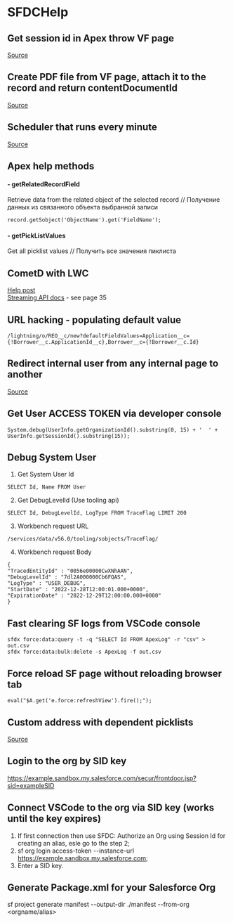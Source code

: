 # SFDCHelp

## Get session id in Apex throw VF page
[Source](https://github.com/EugeneSheuchuk/SFDCHelp/tree/master/VF_SessionId)

## Create PDF file from VF page, attach it to the record and return contentDocumentId
[Source](https://github.com/EugeneSheuchuk/SFDCHelp/tree/master/CreatePDFFromVF)

## Scheduler that runs every minute
[Source](https://github.com/EugeneSheuchuk/SFDCHelp/tree/master/EveryMinuteScheduler)

## Apex help methods

#### - getRelatedRecordField
Retrieve data from the related object of the selected record // Получение данных из связанного объекта выбранной записи
```
record.getSobject('ObjectName').get('FieldName');
```
#### - getPickListValues
Get all picklist values // Получить все значения пиклиста


## CometD with LWC
[Help post](https://www.sfdcbox.com/2021/02/cometd.html)\
[Streaming API docs](https://blog.bessereau.eu/assets/pdfs/api_streaming.pdf) - see page 35

## URL hacking - populating default value
```
/lightning/o/REO__c/new?defaultFieldValues=Application__c={!Borrower__c.ApplicationId__c},Borrower__c={!Borrower__c.Id}
```

## Redirect internal user from any internal page to another
[Source](https://github.com/EugeneSheuchuk/SFDCHelp/tree/master/HiddenListeningComponent/aura/HiddenListeningCmp)

## Get User ACCESS TOKEN via developer console
```
System.debug(UserInfo.getOrganizationId().substring(0, 15) + '  ' +  UserInfo.getSessionId().substring(15));
```

## Debug System User
1) Get System User Id
```
SELECT Id, Name FROM User
```
2) Get DebugLevelId (Use tooling api)
```
SELECT Id, DebugLevelId, LogType FROM TraceFlag LIMIT 200
```
3) Workbench request URL
```
/services/data/v56.0/tooling/sobjects/TraceFlag/
```
4) Workbench request Body
```
{
"TracedEntityId" : "0056e00000CwXNhAAN",
"DebugLevelId" : "7dl2A000000Cb6FQAS",
"LogType" : "USER_DEBUG",
"StartDate" : "2022-12-28T12:00:01.000+0000",
"ExpirationDate" : "2022-12-29T12:00:00.000+0000"
}
```

## Fast clearing SF logs from VSCode console
```
sfdx force:data:query -t -q "SELECT Id FROM ApexLog" -r "csv" > out.csv
sfdx force:data:bulk:delete -s ApexLog -f out.csv
```

## Force reload SF page without reloading browser tab
```
eval("$A.get('e.force:refreshView').fire();");
```

## Custom address with dependent picklists
[Source](https://beyondthecloud.dev/blog/country-state-dependent-picklist-in-apex)

## Login to the org by SID key
https://example.sandbox.my.salesforce.com/secur/frontdoor.jsp?sid=exampleSID

## Connect VSCode to the org via SID key (works until the key expires)
1) If first connection then use SFDC: Authorize an Org using Session Id for creating an alias, esle go to the step 2;
2) sf org login access-token --instance-url https://example.sandbox.my.salesforce.com;
3) Enter a SID key.

## Generate Package.xml for your Salesforce Org
sf project generate manifest --output-dir ./manifest --from-org <orgname/alias>

